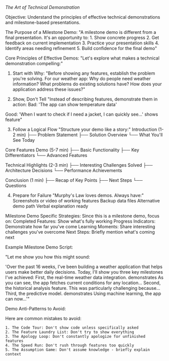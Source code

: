 *The Art of Technical Demonstration*

Objective: Understand the principles of effective technical demonstrations and milestone-based presentations.

The Purpose of a Milestone Demo:
"A milestone demo is different from a final presentation. It's an opportunity to:
    1. Show concrete progress
    2. Get feedback on current implementation
    3. Practice your presentation skills
    4. Identify areas needing refinement
    5. Build confidence for the final demo"


Core Principles of Effective Demos:
"Let's explore what makes a technical demonstration compelling:"

1. Start with Why: "Before showing any features, establish the problem you're solving. For our weather app:
Why do people need weather information?
What problems do existing solutions have?
How does your application address these issues?"

2. Show, Don't Tell "Instead of describing features, demonstrate them in action:
Bad: 'The app can show temperature data'

Good: 'When I want to check if I need a jacket, I can quickly see...' shows feature"

3. Follow a Logical Flow "Structure your demo like a story:"
Introduction (1-2 min)
├── Problem Statement
├── Solution Overview
└── What You'll See Today

Core Features Demo (5-7 min)
├── Basic Functionality
├── Key Differentiators
└── Advanced Features

Technical Highlights (2-3 min)
├── Interesting Challenges Solved
├── Architecture Decisions
└── Performance Achievements

Conclusion (1 min)
├── Recap of Key Points
├── Next Steps
└── Questions

4. Prepare for Failure "Murphy's Law loves demos. Always have:"
    Screenshots or video of working features
    Backup data files
    Alternative demo path
    Verbal explanation ready

Milestone Demo Specific Strategies:
Since this is a milestone demo, focus on:
    Completed Features: Show what's fully working
    Progress Indicators: Demonstrate how far you've come
    Learning Moments: Share interesting challenges you've overcome
    Next Steps: Briefly mention what's coming next


Example Milestone Demo Script:

"Let me show you how this might sound:

'Over the past 16 weeks, I've been building a weather application that helps users make better daily decisions. Today, I'll show you three key milestones I've achieved:
First, the real-time weather data integration. demonstrates As you can see, the app fetches current conditions for any location...
Second, the historical analysis feature. This was particularly challenging because...
Third, the predictive model. demonstrates Using machine learning, the app can now...'"

Demo Anti-Patterns to Avoid:

Here are common mistakes to avoid:

    1. The Code Tour: Don't show code unless specifically asked
    2. The Feature Laundry List: Don't try to show everything
    3. The Apology Loop: Don't constantly apologize for unfinished features
    4. The Speed Run: Don't rush through features too quickly
    5. The Assumption Game: Don't assume knowledge - briefly explain context
